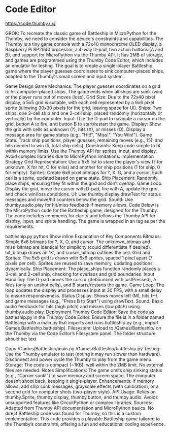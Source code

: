 # Code Editor
https://code.thumby.us/


GROK:
To recreate the classic game of Battleship in MicroPython for the Thumby, we need to consider the device's constraints and capabilities. The Thumby is a tiny game console with a 72x40 monochrome OLED display, a Raspberry Pi RP2040 processor, a 4-way D-pad, two action buttons (A and B), and support for MicroPython via the Thumby API. It has 2MB of storage, and games are programmed using the Thumby Code Editor, which includes an emulator for testing. The goal is to create a single-player Battleship game where the player guesses coordinates to sink computer-placed ships, adapted to the Thumby's small screen and input system.

Game Design
Game Mechanics: The player guesses coordinates on a grid to hit computer-placed ships. The game ends when all ships are sunk (win) or the player runs out of moves (loss).
Grid Size: Due to the 72x40 pixel display, a 5x5 grid is suitable, with each cell represented by a 6x6 pixel sprite (allowing 30x30 pixels for the grid, leaving space for UI).
Ships: Two ships: one 3-cell ship and one 2-cell ship, placed randomly (horizontally or vertically) by the computer.
Input: Use the D-pad to navigate a cursor on the grid, button A to fire, and button B to start/restart the game.
Display: Show the grid with cells as unknown (?), hits (X), or misses (O). Display a message area for game status (e.g., "Hit!", "Miss!", "You Win!").
Game State: Track ship positions, player guesses, remaining moves (e.g., 15), and hits needed to win (5, total ship cells).
Constraints: Keep code simple to fit within memory limits. Use the Thumby API for sprites, input, and display. Avoid complex libraries due to MicroPython limitations.
Implementation Strategy
Grid Representation: Use a 5x5 list to store the player's view (? for unknown, X for hit, O for miss) and another for ship positions (1 for ship, 0 for empty).
Sprites: Create 6x6 pixel bitmaps for ?, X, O, and a cursor. Each cell is a sprite, updated based on game state.
Ship Placement: Randomly place ships, ensuring they fit within the grid and don’t overlap.
Game Loop: Display the grid, move the cursor with D-pad, fire with A, update the grid, and check win/loss conditions.
UI: Use thumby.display.drawText for status messages and move/hit counters below the grid.
Sound: Use thumby.audio.play for hit/miss feedback if memory allows.
Code
Below is the MicroPython code for the Battleship game, designed for the Thumby. The code includes comments for clarity and follows the Thumby API for display, input, and sprite handling. The game is wrapped in an <xaiArtifact> tag as per the requirements.

battleship.py
python
Show inline
Explanation of Key Components
Bitmaps: Simple 6x6 bitmaps for ?, X, O, and cursor. The unknown_bitmap and miss_bitmap are identical for simplicity (could differentiate if desired). hit_bitmap draws an 'X', and cursor_bitmap outlines the cell.
Grid and Sprites: The 5x5 grid is drawn with 6x6 sprites, spaced 1 pixel apart (7 pixels per cell). Sprites are reused to save memory, updating positions dynamically.
Ship Placement: The place_ships function randomly places a 3-cell and 2-cell ship, checking for overlaps and grid boundaries.
Input Handling: The D-pad moves the cursor (debounced with justPressed), A fires (only on unshot cells), and B starts/restarts the game.
Game Loop: The loop updates the display and processes input at 30 FPS, with a small delay to ensure responsiveness.
Status Display: Shows moves left (M), hits (H), and game messages (e.g., "Press B to Start") using drawText.
Sound: Basic audio feedback for hits (high pitch) and misses (low pitch) using thumby.audio.play.
Deployment
Thumby Code Editor: Save the code as battleship.py in the Thumby Code Editor. Ensure the file is in a folder named Battleship with a main.py that imports and runs battleship.py (e.g., import Games.Battleship.battleship).
Filesystem: Upload to /Games/Battleship/ on the Thumby via the Code Editor’s Filesystem panel. The folder structure should be:
text

Copy
/Games/Battleship/main.py
/Games/Battleship/battleship.py
Testing: Use the Thumby emulator to test (noting it may run slower than hardware). Disconnect and power cycle the Thumby to play from the game menu.
Storage: The code is compact (~1KB), well within the 2MB limit. No external files are needed.
Notes
Simplifications: The game omits ship sinking status (e.g., "Carrier sunk!") to save memory and screen space. The computer doesn’t shoot back, keeping it single-player.
Enhancements: If memory allows, add ship sunk messages, grayscale effects (with calibration), or a second grid for computer shots (two-player style).
API Usage: Relies on thumby.Sprite, thumby.display, thumby.button, and thumby.audio. Avoids unsupported features like CircuitPython or complex libraries.
Sources: Adapted from Thumby API documentation and MicroPython basics. No direct Battleship code was found for Thumby, so this is a custom implementation.
This code provides a playable Battleship game tailored to the Thumby’s constraints, offering a fun and educational coding experience.